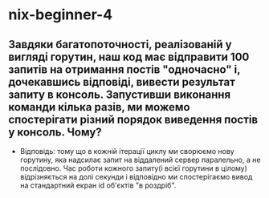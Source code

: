 # nix-beginner-4

## Завдяки багатопоточності, реалізованій у вигляді горутин, наш код має відправити 100 запитів на отримання постів "одночасно" і, дочекавшись відповіді, вивести результат запиту в консоль. Запустивши виконання команди кілька разів, ми можемо спостерігати різний порядок виведення постів у консоль. Чому?
- Відповідь: тому що в кожній ітерації циклу ми сворюємо нову горутину, яка надсилає запит на віддалений сервер паралельно, а не послідовно. Час роботи кожного запиту(і всієї горутини в цілому) відрізняється на долі секунди і відповідно ми спостерігаємо вивод на стандартний екран id об'єктів "в роздріб".